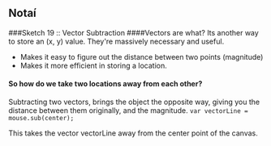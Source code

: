 ## Notaí

###Sketch 19 :: Vector Subtraction
####Vectors are what?
Its another way to store an (x, y) value. They're massively necessary and useful.
- Makes it easy to figure out the distance between two points (magnitude)
- Makes it more efficient in storing a location.


#### So how do we take two locations away from each other?

Subtracting two vectors, brings the object the opposite way, giving you the distance between them originally, and the magnitude.
``` var vectorLine = mouse.sub(center); ```

This takes the vector vectorLine away from the center point of the canvas.
